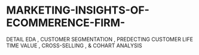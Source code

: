# MARKETING-INSIGHTS-OF-ECOMMERENCE-FIRM-
DETAIL EDA  , CUSTOMER SEGMENTATION , PREDECTING CUSTOMER LIFE TIME VALUE , CROSS-SELLING , &amp; COHART ANALYSIS 
